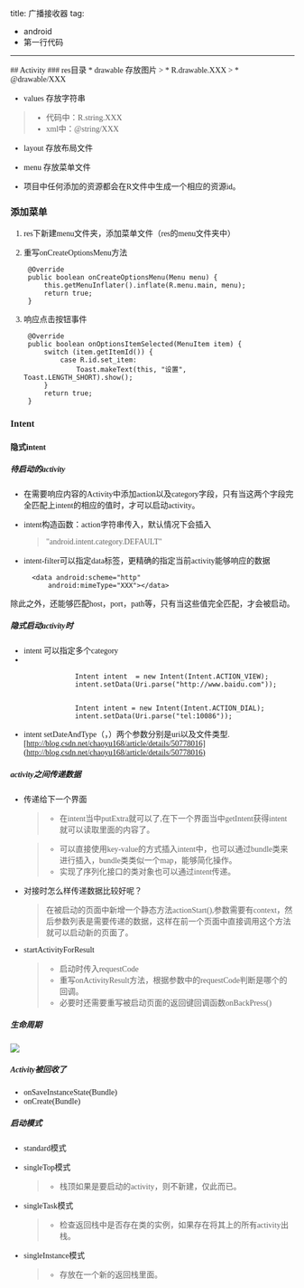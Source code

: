 title: 广播接收器
tag:
- android
- 第一行代码

---
<font style="font-family:微软雅黑">
## Activity
### res目录
* drawable 存放图片
> * R.drawable.XXX
> * @drawable/XXX

* values 存放字符串
> * 代码中：R.string.XXX	
> * xml中：@string/XXX


* layout 存放布局文件
* menu 存放菜单文件

* 项目中任何添加的资源都会在R文件中生成一个相应的资源id。

### 添加菜单
1. res下新建menu文件夹，添加菜单文件（res的menu文件夹中）
2. 重写onCreateOptionsMenu方法

	    @Override
	    public boolean onCreateOptionsMenu(Menu menu) {
	        this.getMenuInflater().inflate(R.menu.main, menu);
	        return true;
	    }
3. 响应点击按钮事件

	    @Override
	    public boolean onOptionsItemSelected(MenuItem item) {
	        switch (item.getItemId()) {
	            case R.id.set_item:
	                Toast.makeText(this, "设置", Toast.LENGTH_SHORT).show();
	        }
	        return true;
	    }

### Intent
#### 隐式intent
##### 待启动的activity
* 在需要响应内容的Activity中添加action以及category字段，只有当这两个字段完全匹配上intent的相应的值时，才可以启动activity。
* intent构造函数：action字符串传入，默认情况下会插入

	>"android.intent.category.DEFAULT"

* intent-filter可以指定data标签，更精确的指定当前activity能够响应的数据

		<data android:scheme="http"
            android:mimeType="XXX"></data>
除此之外，还能够匹配host，port，path等，只有当这些值完全匹配，才会被启动。
##### 隐式启动activity时
* intent 可以指定多个category
* 


                    Intent intent  = new Intent(Intent.ACTION_VIEW);
                    intent.setData(Uri.parse("http://www.baidu.com"));


                    Intent intent = new Intent(Intent.ACTION_DIAL);
                    intent.setData(Uri.parse("tel:10086"));
* intent setDateAndType（，）两个参数分别是uri以及文件类型.
[http://blog.csdn.net/chaoyu168/article/details/50778016](http://blog.csdn.net/chaoyu168/article/details/50778016)
##### activity之间传递数据
* 传递给下一个界面
	> * 在intent当中putExtra就可以了,在下一个界面当中getIntent获得intent就可以读取里面的内容了。
	  
	> * 可以直接使用key-value的方式插入intent中，也可以通过bundle类来进行插入，bundle类类似一个map，能够简化操作。
	> * 实现了序列化接口的类对象也可以通过intent传递。
* 对接时怎么样传递数据比较好呢？
	> 在被启动的页面中新增一个静态方法actionStart(),参数需要有context，然后参数列表是需要传递的数据，这样在前一个页面中直接调用这个方法就可以启动新的页面了。

* startActivityForResult
	> * 启动时传入requestCode
	> * 重写onActivityResult方法，根据参数中的requestCode判断是哪个的回调。
	> * 必要时还需要重写被启动页面的返回键回调函数onBackPress()

##### 生命周期
![](http://7xkzud.com1.z0.glb.clouddn.com/16-9-23/53552719.jpg)

##### Activity被回收了
* onSaveInstanceState(Bundle)
* onCreate(Bundle)

##### 启动模式
* standard模式
* singleTop模式
	> * 栈顶如果是要启动的activity，则不新建，仅此而已。

* singleTask模式
	> * 检查返回栈中是否存在类的实例，如果存在将其上的所有activity出栈。
* singleInstance模式
	> * 存放在一个新的返回栈里面。

